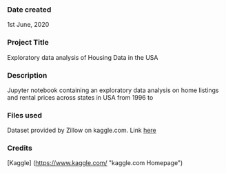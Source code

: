 ### Date created
1st June, 2020

### Project Title
Exploratory data analysis of Housing Data in the USA

### Description
Jupyter notebook containing an exploratory data analysis on home listings and rental prices across states in USA from 1996 to

### Files used
Dataset provided by Zillow on kaggle.com. Link [here](https://www.kaggle.com/zillow/zecon)

### Credits
[Kaggle] (https://www.kaggle.com/ "kaggle.com Homepage")